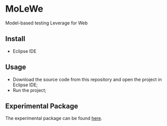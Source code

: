 # MoLeWe
Model-based testing Leverage for Web

## Install

- Eclipse IDE

## Usage

- Download the source code from this repository and open the project in Eclipse IDE;
- Run the project;

## Experimental Package

The experimental package can be found [here](http://testedesoftware.cp.utfpr.edu.br/).
